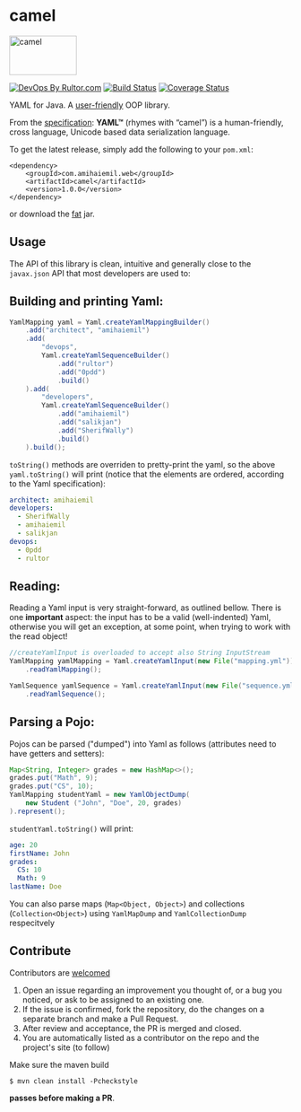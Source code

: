 # camel
<img alt="camel" src="http://www.amihaiemil.com/images/camila2.png" width="120" height="70"/>

[![DevOps By Rultor.com](http://www.rultor.com/b/decorators-squad/camel)](http://www.rultor.com/p/decorators-squad/camel)
[![Build Status](https://travis-ci.org/decorators-squad/camel.svg?branch=master)](https://travis-ci.org/decorators-squad/camel)
[![Coverage Status](https://coveralls.io/repos/github/decorators-squad/camel/badge.svg?branch=master)](https://coveralls.io/github/decorators-squad/camel?branch=master)

YAML for Java. A [user-friendly](http://www.baeldung.com/design-a-user-friendly-java-library) OOP library.

From the [specification](http://yaml.org/spec/1.2/spec.html): **YAML™** (rhymes with “camel”) is a human-friendly, cross language, Unicode based data serialization language.

To get the latest release, simply add the following to your ``pom.xml``: 

```
<dependency>
    <groupId>com.amihaiemil.web</groupId>
    <artifactId>camel</artifactId>
    <version>1.0.0</version>
</dependency>
```

or download the <a href="https://oss.sonatype.org/service/local/repositories/releases/content/com/amihaiemil/web/camel/1.0.0/camel-1.0.0-jar-with-dependencies.jar">fat</a> jar.


## Usage

The API of this library is clean, intuitive and generally close to the ``javax.json`` API that most developers are used to:

## Building and printing Yaml:

```java
YamlMapping yaml = Yaml.createYamlMappingBuilder()
    .add("architect", "amihaiemil")
    .add(
        "devops",
        Yaml.createYamlSequenceBuilder()
            .add("rultor")
            .add("0pdd")
            .build()
    ).add(
        "developers",
        Yaml.createYamlSequenceBuilder()
            .add("amihaiemil")
            .add("salikjan")
            .add("SherifWally")
            .build()
    ).build();
```

``toString()`` methods are overriden to pretty-print the yaml, so the above ``yaml.toString()`` will print (notice that the elements are ordered, according to the Yaml specification):

```yaml
architect: amihaiemil
developers: 
  - SherifWally
  - amihaiemil
  - salikjan
devops: 
  - 0pdd
  - rultor
```

## Reading:

Reading a Yaml input is very straight-forward, as outlined bellow. There is one **important** aspect: the input has to be
a valid (well-indented) Yaml, otherwise you will get an exception, at some point, when trying to work with the read object!

```java
//createYamlInput is overloaded to accept also String InputStream
YamlMapping yamlMapping = Yaml.createYamlInput(new File("mapping.yml"))
    .readYamlMapping();

YamlSequence yamlSequence = Yaml.createYamlInput(new File("sequence.yml"))
    .readYamlSequence();
```

## Parsing a Pojo:

Pojos can be parsed ("dumped") into Yaml as follows (attributes need to have getters and setters): 

```java
Map<String, Integer> grades = new HashMap<>();
grades.put("Math", 9);
grades.put("CS", 10);
YamlMapping studentYaml = new YamlObjectDump(
    new Student ("John", "Doe", 20, grades)
).represent();
```

``studentYaml.toString()`` will print:

```yaml
age: 20
firstName: John
grades: 
  CS: 10
  Math: 9
lastName: Doe
```

You can also parse maps (``Map<Object, Object>``) and collections (``Collection<Object>``) using ``YamlMapDump`` and ``YamlCollectionDump`` respecitvely

## Contribute

Contributors are [welcomed](http://www.amihaiemil.com/2016/12/30/becoming-a-contributor.html)

1. Open an issue regarding an improvement you thought of, or a bug you noticed, or ask to be assigned to an existing one.
2. If the issue is confirmed, fork the repository, do the changes on a separate branch and make a Pull Request.
3. After review and acceptance, the PR is merged and closed.
4. You are automatically listed as a contributor on the repo and the project's site (to follow)

Make sure the maven build

``$ mvn clean install -Pcheckstyle``

**passes before making a PR**. 
